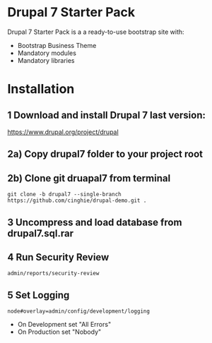 # Drupal 7 Starter Pack
Drupal 7 Starter Pack is a a ready-to-use bootstrap site with:

- Bootstrap Business Theme
- Mandatory modules
- Mandatory libraries

# Installation

## 1 Download and install Drupal 7 last version:

https://www.drupal.org/project/drupal

## 2a) Copy drupal7 folder to your project root

## 2b) Clone git druapal7 from terminal

```
git clone -b drupal7 --single-branch https://github.com/cinghie/drupal-demo.git .
```

## 3 Uncompress and load database from drupal7.sql.rar

## 4 Run Security Review

```
admin/reports/security-review
```

## 5 Set Logging

```
node#overlay=admin/config/development/logging
```

 - On Development set "All Errors"
 - On Production set "Nobody"
 
